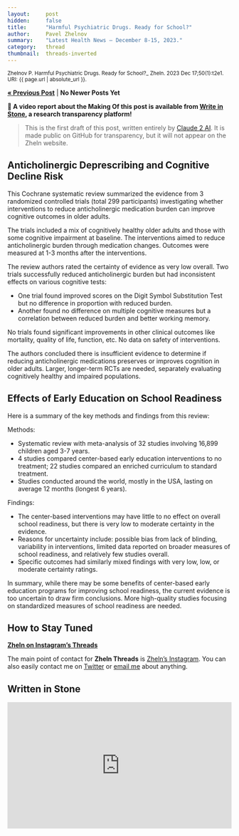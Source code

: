 ```yaml
---
layout:     post
hidden:     false
title:      "Harmful Psychiatric Drugs. Ready for School?"
author:     Pavel Zhelnov
summary:    "Latest Health News – December 8-15, 2023."
category:   thread
thumbnail:  threads-inverted
---
```


<small>Zhelnov P. Harmful Psychiatric Drugs. Ready for School?_ Zheln. 2023 Dec 17;50(1):t2e1. URI: {{ page.url | absolute_url }}.</small>

**[« Previous Post](https://zheln.com/thread/2023/07/13/1/)** | **No Newer Posts Yet**

**🎉 A video report about the Making Of this post is available from [Write in Stone](#written-in-stone), a research transparency platform!**

> This is the first draft of this post, written entirely by [Claude 2 AI](https://claude.ai/). It is made public on GitHub for transparency, but it will not appear on the Zheln website.

## Anticholinergic Deprescribing and Cognitive Decline Risk

This Cochrane systematic review summarized the evidence from 3 randomized controlled trials (total 299 participants) investigating whether interventions to reduce anticholinergic medication burden can improve cognitive outcomes in older adults. 

The trials included a mix of cognitively healthy older adults and those with some cognitive impairment at baseline. The interventions aimed to reduce anticholinergic burden through medication changes. Outcomes were measured at 1-3 months after the interventions.

The review authors rated the certainty of evidence as very low overall. Two trials successfully reduced anticholinergic burden but had inconsistent effects on various cognitive tests:
- One trial found improved scores on the Digit Symbol Substitution Test but no difference in proportion with reduced burden.  
- Another found no difference on multiple cognitive measures but a correlation between reduced burden and better working memory.

No trials found significant improvements in other clinical outcomes like mortality, quality of life, function, etc. No data on safety of interventions. 

The authors concluded there is insufficient evidence to determine if reducing anticholinergic medications preserves or improves cognition in older adults. Larger, longer-term RCTs are needed, separately evaluating cognitively healthy and impaired populations.

## Effects of Early Education on School Readiness

Here is a summary of the key methods and findings from this review:

Methods:
- Systematic review with meta-analysis of 32 studies involving 16,899 children aged 3-7 years. 
- 4 studies compared center-based early education interventions to no treatment; 22 studies compared an enriched curriculum to standard treatment.
- Studies conducted around the world, mostly in the USA, lasting on average 12 months (longest 6 years).

Findings:
- The center-based interventions may have little to no effect on overall school readiness, but there is very low to moderate certainty in the evidence. 
- Reasons for uncertainty include: possible bias from lack of blinding, variability in interventions, limited data reported on broader measures of school readiness, and relatively few studies overall.
- Specific outcomes had similarly mixed findings with very low, low, or moderate certainty ratings.

In summary, while there may be some benefits of center-based early education programs for improving school readiness, the current evidence is too uncertain to draw firm conclusions. More high-quality studies focusing on standardized measures of school readiness are needed.

## How to Stay Tuned

<i class="fa fa-instagram"></i> **[Zheln on Instagram’s Threads](https://www.threads.net/@igzheln)**

The main point of contact for **Zheln Threads** is [Zheln’s Instagram](https://instagram.com/igzheln). You can also easily contact me on [Twitter](https://twitter.com/drzhelnov) or [email me](mailto:pavel@zheln.com) about anything.

## Written in Stone

<div style='position: relative; padding-bottom: 56.25%; width: 100%; display: flex; flex-direction: row; justify-content: center; align-items: center;'><iframe style='top: 0; width: 100%; height: 100% !important; position: absolute' allowtransparency='true' sandbox='allow-same-origin allow-popups allow-top-navigation allow-orientation-lock allow-scripts allow-forms' src='https://www.writeinstone.com/widget/published-58450f68-aa70-4124-a15c-5c20b91a6d1c?lightmode=false?primary=000000?secondary=5a4e70' frameborder='0' scrolling='no' allow='accelerometer; autoplay; encrypted-media; gyroscope; picture-in-picture' allowfullscreen></iframe></div>
